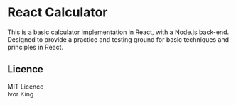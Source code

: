 # React Calculator

This is a basic calculator implementation in React, with a Node.js back-end. Designed to provide a practice and testing ground for basic techniques and principles in React.

## Licence

MIT Licence  
Ivor King